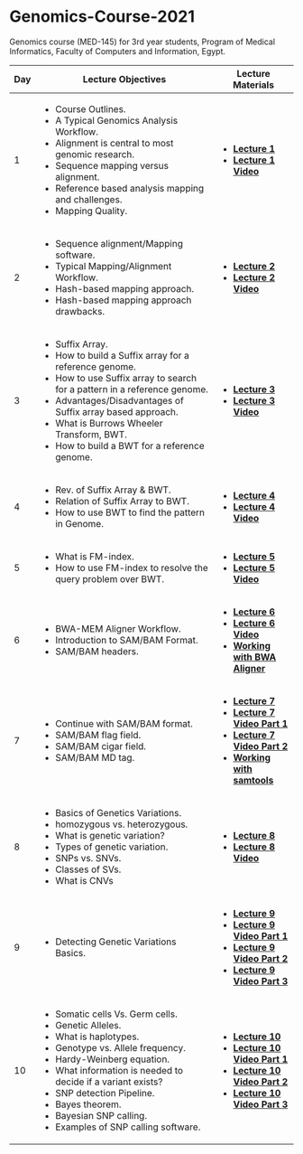# Genomics-Course-2021
Genomics course (MED-145) for 3rd year students, Program of Medical Informatics, Faculty of Computers and Information, Egypt.
  <table>  
        <thead>
           <th> Day </th>
           <th> Lecture Objectives </th>
           <th> Lecture Materials </th>
        </thead>
        <tr>
            <td> 1 </td>
            <td> 
              <ul>  
                     <li> Course Outlines. </li>
                     <li> A Typical Genomics Analysis Workflow. </li>
                     <li> Alignment is central to most genomic research. </li>
                     <li> Sequence mapping versus alignment. </li>
                     <li> Reference based analysis mapping and challenges.</li>
                     <li> Mapping Quality. </li> 
                 </ul>
              </td>
              <td> 
              <ul>
                <li> <a href="FCI_MI_03_Genomics_Week-01_SaraElMetwally_Lec.pdf"> <b> Lecture 1 </b></a> </li>
                <li> <a href="https://www.youtube.com/watch?v=5ltq9ra1TYY"> <b> Lecture 1 Video </b></a> </li>
                </ul>
            </td>
             </tr>
          <tr>
            <td> 2 </td>
            <td> <ul>  
                     <li> Sequence alignment/Mapping software. </li>
                     <li> Typical Mapping/Alignment Workflow. </li>
                     <li> Hash-based mapping approach. </li>
                     <li> Hash-based mapping approach drawbacks. </li>
                 </ul>
              </td>
              <td> 
              <ul>
                <li> <a href="FCI_MI_03_Genomics_Week-01_SaraElMetwally_Lec.pdf"> <b> Lecture 2 </b></a> </li>
                <li> <a href="https://www.youtube.com/watch?v=f_IO56Jzj6I"> <b> Lecture 2 Video </b></a> </li>
                </ul>
            </td>
              </tr>
   <tr>
            <td> 3 </td>
            <td> <ul>  
                     <li> Suffix Array. </li>
                     <li> How to build a Suffix array for a reference genome. </li>
                     <li> How to use Suffix array to search for a pattern in a reference genome. </li>
                     <li> Advantages/Disadvantages of Suffix array based approach. </li>
                     <li> What is Burrows Wheeler Transform, BWT. </li>
                     <li> How to build a BWT for a reference genome. </li>
                 </ul>
              </td>
              <td> 
              <ul>
                <li> <a href="FCI_MI_03_Genomics_Week-03_SaraElMetwally_Lec.pdf"> <b> Lecture 3 </b></a> </li>
                <li> <a href="https://www.youtube.com/watch?v=BKmqA7sDBg4"> <b> Lecture 3 Video </b></a> </li>
                </ul>
            </td>
              </tr>
   <tr>
            <td> 4 </td>
            <td> <ul>  
                     <li> Rev. of Suffix Array & BWT. </li>
                     <li> Relation of Suffix Array to BWT. </li>
                     <li> How to use BWT to find the pattern in Genome. </li>
                 </ul>
              </td>
              <td> 
              <ul>
                <li> <a href="FCI_MI_03_Genomics_Week-04_Final_SaraElMetwally_Lec.pdf"> <b> Lecture 4 </b></a> </li>
                <li> <a href="https://www.youtube.com/watch?v=FqGE4nj2PXM"> <b> Lecture 4 Video </b></a> </li>
                </ul>
            </td>
              </tr>
   <tr>
            <td> 5 </td>
            <td> <ul>  
                     <li> What is FM-index. </li>
                     <li> How to use FM-index to resolve the query problem over BWT. </li>
                 </ul>
              </td>
              <td> 
              <ul>
                <li> <a href="FCI_MI_03_Genomics_Week-04_Final_SaraElMetwally_Lec.pdf"> <b> Lecture 5 </b></a> </li>
                <li> <a href="https://www.youtube.com/watch?v=mHCWCv8px8A"> <b> Lecture 5 Video </b></a> </li>
                </ul>
            </td>
              </tr>
   <tr>
            <td> 6 </td>
            <td> <ul>  
                     <li> BWA-MEM Aligner Workflow. </li>
                     <li> Introduction to SAM/BAM Format. </li>
                     <li> SAM/BAM headers. </li>
                 </ul>
              </td>
              <td> 
              <ul>
                <li> <a href="FCI_MI_03_Genomics_Week-06_07_SaraElMetwally_Lec.pdf"> <b> Lecture 6 </b></a> </li>
                <li> <a href="https://www.youtube.com/watch?v=Mqu6QQsiQD4"> <b> Lecture 6 Video </b></a> </li>
                <li> <a href="https://www.youtube.com/watch?v=dqeAoQcR9fg"> <b> Working with BWA Aligner </b></a> </li>
                </ul>
            </td>
              </tr>
      <tr>
            <td> 7 </td>
            <td> <ul>  
                     <li> Continue with SAM/BAM format. </li>
                     <li> SAM/BAM flag field. </li>
                     <li> SAM/BAM cigar field. </li>
                     <li> SAM/BAM MD tag.  </li>
                 </ul>
              </td>
              <td> 
              <ul>
                <li> <a href="FCI_MI_03_Genomics_Week-06_07_SaraElMetwally_Lec.pdf"> <b> Lecture 7 </b></a> </li>
                <li> <a href="https://www.youtube.com/watch?v=22M2vpE057U"> <b> Lecture 7 Video Part 1 </b></a> </li>
                <li> <a href="https://www.youtube.com/watch?v=bJDa74ksPBs"> <b> Lecture 7 Video Part 2 </b></a> </li>
                <li> <a href="https://www.youtube.com/watch?v=z50qR9_OEsk"> <b> Working with samtools </b></a> </li>
                </ul>
            </td>
              </tr>
   <tr>
            <td> 8 </td>
            <td> <ul>  
                     <li> Basics of Genetics Variations. </li>
                     <li> homozygous vs. heterozygous. </li>
                     <li> What is genetic variation? </li>
                     <li> Types of genetic variation. </li>
                     <li> SNPs vs. SNVs. </li>
                     <li> Classes of SVs. </li>
                     <li> What is CNVs </li>
                 </ul>
              </td>
              <td> 
              <ul>
                <li> <a href="FCI_MI_03_Genomics_Week-08_SaraElMetwally_Lec.pdf"> <b> Lecture 8 </b></a> </li>
                <li> <a href="https://www.youtube.com/watch?v=3S2RUGqhIQU"> <b> Lecture 8 Video </b></a> </li>
                </ul>
            </td>
              </tr>
           <tr>
            <td> 9 </td>
            <td> <ul>  
                     <li> Detecting Genetic Variations Basics. </li>
                 </ul>
              </td>
              <td> 
              <ul>
                <li> <a href="FCI_MI_03_Genomics_Week-09_SaraElMetwally_Lec.pdf"> <b> Lecture 9 </b></a> </li>
                <li> <a href="https://www.youtube.com/watch?v=jbPQ_6KAofE"> <b> Lecture 9 Video Part 1 </b></a> </li>
                <li> <a href="https://www.youtube.com/watch?v=KYHYwI9np34"> <b> Lecture 9 Video Part 2 </b></a> </li>
                <li> <a href="https://www.youtube.com/watch?v=UlrVBZkJquA"> <b> Lecture 9 Video Part 3 </b></a> </li>
                </ul>
            </td>
              </tr>
        <tr>
            <td> 10 </td>
            <td> <ul>  
                     <li> Somatic cells Vs. Germ cells. </li>
                     <li> Genetic Alleles. </li>
                     <li> What is haplotypes. </li>
                     <li> Genotype vs. Allele frequency. </li>
                     <li> Hardy-Weinberg equation. </li>
                     <li> What information is needed to decide if a variant exists? </li>
                     <li> SNP detection Pipeline. </li>
                     <li> Bayes theorem. </li>
                     <li> Bayesian SNP calling. </li>
                     <li> Examples of SNP calling software. </li>
                 </ul>
              </td>
              <td> 
              <ul>
                <li> <a href="FCI_MI_03_Genomics_Week-10_SaraElMetwally_Lec.pdf"> <b> Lecture 10 </b></a> </li>
                <li> <a href="https://www.youtube.com/watch?v=V27TtUL2ivU"> <b> Lecture 10 Video Part 1 </b></a> </li>
                <li> <a href="https://www.youtube.com/watch?v=H-vkYN0G_UQ"> <b> Lecture 10 Video Part 2 </b></a> </li>
                <li> <a href="https://www.youtube.com/watch?v=NcjIV_y-pKg"> <b> Lecture 10 Video Part 3 </b></a> </li>
                </ul>
            </td>
              </tr>
          </table>
